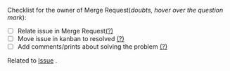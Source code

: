Checklist for the owner of Merge Request(_doubts, hover over the question mark_):

- [ ] Relate issue in Merge Request[(?)](# "You can just copy the issue link as a MR comment, or commit!")
- [ ] Move issue in kanban to resolved [(?)](# "Only if all Merge Requests have already been approved")
- [ ] Add comments/prints about solving the problem [(?)](# "in the issue")

Related to [Issue]() .